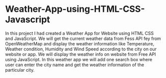 # Weather-App-using-HTML-CSS-Javascript
In this project I had  created a Weather App for Website using HTML CSS and JavaScript. We will get the current weather data from Fess API fey from OpenWeatherMap and display the weather information like Temperature,  Weather condition, Humidity and Wind Speed according to the city on our website or app.
We will display the weather info on website from Free API using JavaScript.
In this weather app we will add one search box where user can enter the city name and get the weather information of the particular city.
